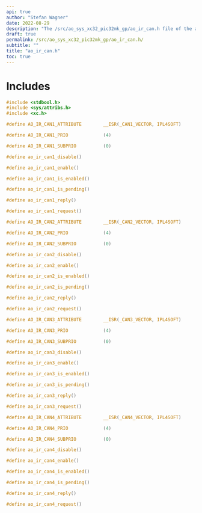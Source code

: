 ```yaml
---
api: true
author: "Stefan Wagner"
date: 2022-08-29
description: "The /src/ao_sys_xc32_pic32mk_gp/ao_ir_can.h file of the ao real-time operating system."
draft: true
permalink: /src/ao_sys_xc32_pic32mk_gp/ao_ir_can.h/ 
subtitle: ""
title: "ao_ir_can.h"
toc: true
---
```


# Includes

```c
#include <stdbool.h>
#include <sys/attribs.h>
#include <xc.h>
```

```c
#define AO_IR_CAN1_ATTRIBUTE        __ISR(_CAN1_VECTOR, IPL4SOFT)
```

```c
#define AO_IR_CAN1_PRIO             (4)
```

```c
#define AO_IR_CAN1_SUBPRIO          (0)
```

```c
#define ao_ir_can1_disable()
```

```c
#define ao_ir_can1_enable()
```

```c
#define ao_ir_can1_is_enabled()
```

```c
#define ao_ir_can1_is_pending()
```

```c
#define ao_ir_can1_reply()
```

```c
#define ao_ir_can1_request()
```

```c
#define AO_IR_CAN2_ATTRIBUTE        __ISR(_CAN2_VECTOR, IPL4SOFT)
```

```c
#define AO_IR_CAN2_PRIO             (4)
```

```c
#define AO_IR_CAN2_SUBPRIO          (0)
```

```c
#define ao_ir_can2_disable()
```

```c
#define ao_ir_can2_enable()
```

```c
#define ao_ir_can2_is_enabled()
```

```c
#define ao_ir_can2_is_pending()
```

```c
#define ao_ir_can2_reply()
```

```c
#define ao_ir_can2_request()
```

```c
#define AO_IR_CAN3_ATTRIBUTE        __ISR(_CAN3_VECTOR, IPL4SOFT)
```

```c
#define AO_IR_CAN3_PRIO             (4)
```

```c
#define AO_IR_CAN3_SUBPRIO          (0)
```

```c
#define ao_ir_can3_disable()
```

```c
#define ao_ir_can3_enable()
```

```c
#define ao_ir_can3_is_enabled()
```

```c
#define ao_ir_can3_is_pending()
```

```c
#define ao_ir_can3_reply()
```

```c
#define ao_ir_can3_request()
```

```c
#define AO_IR_CAN4_ATTRIBUTE        __ISR(_CAN4_VECTOR, IPL4SOFT)
```

```c
#define AO_IR_CAN4_PRIO             (4)
```

```c
#define AO_IR_CAN4_SUBPRIO          (0)
```

```c
#define ao_ir_can4_disable()
```

```c
#define ao_ir_can4_enable()
```

```c
#define ao_ir_can4_is_enabled()
```

```c
#define ao_ir_can4_is_pending()
```

```c
#define ao_ir_can4_reply()
```

```c
#define ao_ir_can4_request()
```

